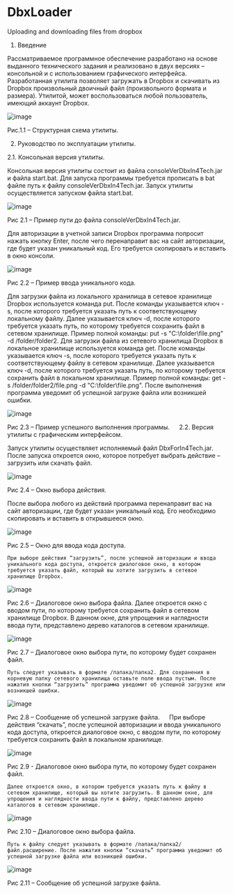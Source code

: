 # DbxLoader
Uploading and downloading files from dropbox
1.	Введение

Рассматриваемое программное обеспечение разработано на основе выданного технического задания и реализовано в двух версиях – консольной и с использованием графического интерфейса.
Разработанная утилита позволяет загружать в Dropbox и скачивать из Dropbox произвольный двоичный файл (произвольного формата и размера). Утилитой, может воспользоваться любой пользователь, имеющий аккаунт Dropbox.

 ![image](https://user-images.githubusercontent.com/77270310/160058898-365be1cc-2c93-48c4-af6c-9b70c5c643df.png)
 
Рис.1.1 – Структурная схема утилиты.


2.	Руководство по эксплуатации утилиты.

2.1.	Консольная версия утилиты.

Консольная версия утилиты состоит из файла consoleVerDbxIn4Tech.jar и файла start.bat. Для запуска программы требуется прописать в bat файле путь к файлу consoleVerDbxIn4Tech.jar. Запуск утилиты осуществляется запуском файла start.bat.

![image](https://user-images.githubusercontent.com/77270310/160058926-185be6b2-a932-4292-9eb4-49f391b88c29.png)

Рис 2.1 – Пример пути до файла consoleVerDbxIn4Tech.jar.

Для авторизации в учетной записи Dropbox программа попросит нажать кнопку Enter, после чего перенаправит вас на сайт авторизации, где будет указан уникальный код. Его требуется скопировать и вставить в окно консоли.
 
 ![image](https://user-images.githubusercontent.com/77270310/160058949-0343c8d8-04c3-4990-bcb4-0e41bc1450f7.png)
 
Рис 2.2 – Пример ввода уникального кода.

Для загрузки файла из локального хранилища в сетевое хранилище Dropbox используется команда put. После команды указывается ключ -s, после которого требуется указать путь к соответствующему локальному файлу. Далее указывается ключ -d, после которого требуется указать путь, по которому требуется сохранить файл в сетевом хранилище. Пример полной команды: put -s "C:\folder\file.png" -d /folder/folder2.
Для загрузки файла из сетевого хранилища Dropbox в локальное хранилище используется команда get. После команды указывается ключ -s, после которого требуется указать путь к соответствующему файлу в сетевом хранилище. Далее указывается ключ -d, после которого требуется указать путь, по которому требуется сохранить файл в локальном хранилище. Пример полной команды: get -s /folder/folder2/file.png -d "C:\folder\file.png".
После выполнения программа уведомит об успешной загрузке файла или возникшей ошибки.

 ![image](https://user-images.githubusercontent.com/77270310/160058967-f49fe29c-f398-4d33-b181-8c6ec2cb85c3.png)

Рис 2.3 – Пример успешного выполнения программы.
 
2.2.	Версия утилиты с графическим интерфейсом.

Запуск утилиты осуществляет исполняемый файл DbxForIn4Tech.jar. После запуска откроется окно, которое потребует выбрать действие – загрузить или скачать файл.
 
 ![image](https://user-images.githubusercontent.com/77270310/160058988-9b748bf2-d831-4538-919f-72a9a83a6a2d.png)

Рис 2.4 – Окно выбора действия.

После выбора любого из действий программа перенаправит вас на сайт авторизации, где будет указан уникальный код. Его необходимо скопировать и вставить в открывшееся окно.
 
 ![image](https://user-images.githubusercontent.com/77270310/160058999-a74bb96d-3244-433b-9364-442d7083a49f.png)

Рис 2.5 – Окно для ввода кода доступа.

	При выборе действия “загрузить”, после успешной авторизации и ввода уникального кода доступа, откроется диалоговое окно, в котором требуется указать файл, который вы хотите загрузить в сетевое хранилище Dropbox.
 
 ![image](https://user-images.githubusercontent.com/77270310/160059008-b516659d-eeb0-4b02-8b7e-0401a96715e3.png)

Рис 2.6 – Диалоговое окно выбора файла.
	Далее откроется окно с вводом пути, по которому требуется сохранить файл в сетевом хранилище Dropbox. В данном окне, для упрощения и наглядности ввода пути, представлено дерево каталогов в сетевом хранилище.
 
 ![image](https://user-images.githubusercontent.com/77270310/160059094-a3aa04f4-62ff-4d82-bc8a-a8a191184521.png)

Рис 2.7 – Диалоговое окно выбора пути, по которому будет сохранен файл.

	Путь следует указывать в формате /папака/папка2. Для сохранения в корневую папку сетевого хранилища оставьте поле ввода пустым. После нажатия кнопки “загрузить” программа уведомит об успешной загрузке или возникшей ошибки.
 
 ![image](https://user-images.githubusercontent.com/77270310/160059107-b303f76b-b695-4e83-967d-eb0ed20d8dd2.png)

Рис 2.8 – Сообщение об успешной загрузке файла.
 
	При выборе действия “скачать”, после успешной авторизации и ввода уникального кода доступа, откроется диалоговое окно, с вводом пути, по которому требуется сохранить файл в локальном хранилище.
 
 ![image](https://user-images.githubusercontent.com/77270310/160059115-d799ab06-8310-4d21-81f1-8f142645390a.png)

Рис 2.9 - Диалоговое окно выбора пути, по которому будет сохранен файл.

	Далее откроется окно, в котором требуется указать путь к файлу в сетевом хранилище, который вы хотите загрузить. В данном окне, для упрощения и наглядности ввода пути к файлу, представлено дерево каталогов в сетевом хранилище.
 
 ![image](https://user-images.githubusercontent.com/77270310/160059123-80400db7-1179-4d78-8c69-28af069723c9.png)

Рис 2.10 – Диалоговое окно выбора файла.

	Путь к файлу следует указывать в формате /папака/папка2/файл.расширение. После нажатия кнопки “скачать” программа уведомит об успешной загрузке файла или возникшей ошибки.
 
 ![image](https://user-images.githubusercontent.com/77270310/160059136-1cb8934c-8938-4409-8ab6-9f24bca3a54f.png)

Рис 2.11 – Сообщение об успешной загрузке файла.
